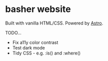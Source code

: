 # basher website

Built with vanilla HTML/CSS.
Powered by [Astro](https://astro.build/).

TODO...
- Fix a11y color contrast
- Test dark mode
- Tidy CSS - e.g. :is() and :where()
